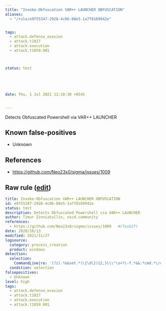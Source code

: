 ```yaml
---
title: "Invoke-Obfuscation VAR++ LAUNCHER OBFUSCATION"
aliases:
  - "/rule/e9f55347-2928-4c06-88e5-1a7f8169942e"


tags:
  - attack.defense_evasion
  - attack.t1027
  - attack.execution
  - attack.t1059.001



status: test





date: Thu, 1 Jul 2021 12:18:30 +0545


---
```


Detects Obfuscated Powershell via VAR++ LAUNCHER

<!--more-->


## Known false-positives

* Unknown



## References

* https://github.com/Neo23x0/sigma/issues/1009


## Raw rule ([edit](https://github.com/SigmaHQ/sigma/edit/master/rules/windows/process_creation/proc_creation_win_invoke_obfuscation_via_var.yml))
```yaml
title: Invoke-Obfuscation VAR++ LAUNCHER OBFUSCATION
id: e9f55347-2928-4c06-88e5-1a7f8169942e
status: test
description: Detects Obfuscated Powershell via VAR++ LAUNCHER
author: Timur Zinniatullin, oscd.community
references:
  - https://github.com/Neo23x0/sigma/issues/1009   #(Task27)
date: 2020/10/13
modified: 2021/11/27
logsource:
  category: process_creation
  product: windows
detection:
  selection:
    CommandLine|re: '(?i).*&&set.*(\{\d\}){2,}\\\"\s+?\-f.*&&.*cmd.*\/c'     # FPs with |\/r
  condition: selection
falsepositives:
  - Unknown
level: high
tags:
  - attack.defense_evasion
  - attack.t1027
  - attack.execution
  - attack.t1059.001

```
